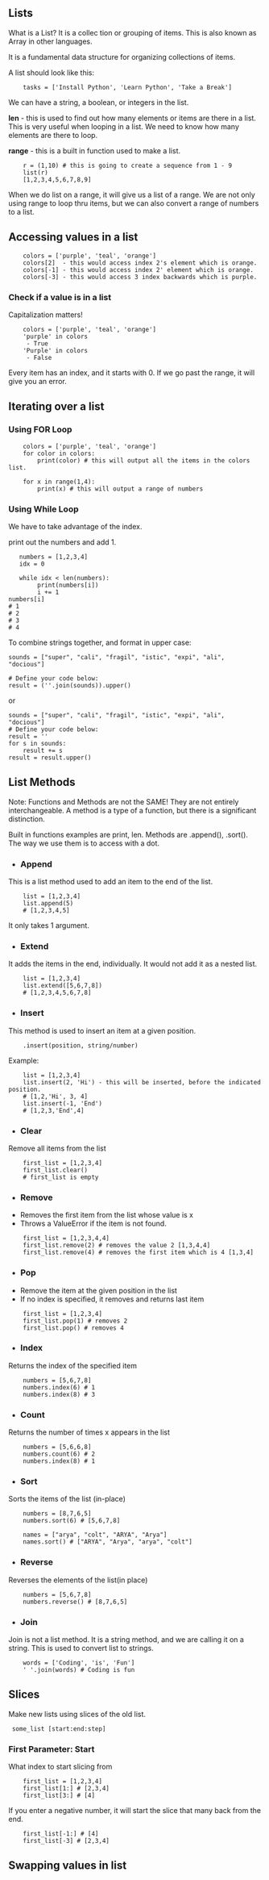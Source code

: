 ## Lists
What is a List? It is a collec tion or grouping of items.
This is also known as Array in other languages.

It is a fundamental data structure for organizing collections of items.

A list should look like this:
```
    tasks = ['Install Python', 'Learn Python', 'Take a Break']
```
We can have a string, a boolean, or integers in the list.

**len** - this is used to find out how many elements or items are there in a list.
This is very useful when looping in a list. We need to know how many elements are there to loop.

**range** - this is a built in function used to make a list.

```
    r = (1,10) # this is going to create a sequence from 1 - 9
    list(r)
    [1,2,3,4,5,6,7,8,9]
```
When we do list on a range, it will give us a list of a range. We are not only using range to loop thru items, but we can also convert a range of numbers to a list.

## Accessing values in a list
``` 
    colors = ['purple', 'teal', 'orange']
    colors[2]  - this would access index 2's element which is orange.
    colors[-1] - this would access index 2' element which is orange.
    colors[-3] - this would access 3 index backwards which is purple.
```
### Check if a value is in a list
Capitalization matters!

``` 
    colors = ['purple', 'teal', 'orange']
    'purple' in colors
     - True
    'Purple' in colors
     - False
```
Every item has an index, and it starts with 0.
If we go past the range, it will give you an error.

## Iterating over a list

### Using FOR Loop
``` 
    colors = ['purple', 'teal', 'orange']
    for color in colors:
        print(color) # this will output all the items in the colors list.

    for x in range(1,4):
        print(x) # this will output a range of numbers
```
### Using While Loop
We have to take advantage of the index.

print out the numbers and add 1.

``` 
   numbers = [1,2,3,4]
   idx = 0

   while idx < len(numbers):
        print(numbers[i])
        i += 1
numbers[i]
# 1
# 2
# 3
# 4

```
To combine strings together, and format in upper case:

```
sounds = ["super", "cali", "fragil", "istic", "expi", "ali", "docious"]

# Define your code below:
result = (''.join(sounds)).upper()
```
or
```
sounds = ["super", "cali", "fragil", "istic", "expi", "ali", "docious"]
# Define your code below:
result = ''
for s in sounds:
    result += s
result = result.upper()

```
## List Methods

Note: Functions and Methods are not the SAME! They are not entirely interchangeable. A method is a type of a function, but there is a significant distinction.

Built in functions examples are print, len.
Methods are .append(), .sort(). The way we use them is to access with a dot.

* ### Append
This is a list method used to add an item to the end of the list.

```
    list = [1,2,3,4]
    list.append(5)
    # [1,2,3,4,5]
```
It only takes 1 argument.

* ### Extend
It adds the items in the end, individually. It would not add it as a nested list.

```
    list = [1,2,3,4]
    list.extend([5,6,7,8])
    # [1,2,3,4,5,6,7,8]
```
* ### Insert
This method is used to insert an item at a given position.

```
    .insert(position, string/number)
```
Example:
```
    list = [1,2,3,4]
    list.insert(2, 'Hi') - this will be inserted, before the indicated position.
    # [1,2,'Hi', 3, 4] 
    list.insert(-1, 'End')
    # [1,2,3,'End',4] 
```

* ### Clear
Remove all items from the list

```
    first_list = [1,2,3,4]
    first_list.clear()
    # first_list is empty
```
* ### Remove
* Removes the first item from the list whose value is x
* Throws a ValueError if the item is not found.
```
    first_list = [1,2,3,4,4]
    first_list.remove(2) # removes the value 2 [1,3,4,4]
    first_list.remove(4) # removes the first item which is 4 [1,3,4]
```
* ### Pop
* Remove the item at the given position in the list
* If no index is specified, it removes and returns last item

```
    first_list = [1,2,3,4]
    first_list.pop(1) # removes 2
    first_list.pop() # removes 4
```
* ### Index
Returns the index of the specified item

```
    numbers = [5,6,7,8]
    numbers.index(6) # 1
    numbers.index(8) # 3
```
* ### Count
Returns the number of times x appears in the list

```
    numbers = [5,6,6,8]
    numbers.count(6) # 2
    numbers.index(8) # 1
```

* ### Sort
Sorts the items of the list (in-place)

```
    numbers = [8,7,6,5]
    numbers.sort(6) # [5,6,7,8]

    names = ["arya", "colt", "ARYA", "Arya"]
    names.sort() # ["ARYA", "Arya", "arya", "colt"]
```
* ### Reverse
Reverses the elements of the list(in place)

```
    numbers = [5,6,7,8]
    numbers.reverse() # [8,7,6,5]
```
* ### Join
Join is not a list method. It is a string method, and we are calling it on a string. This is used to convert list to strings.

```
    words = ['Coding', 'is', 'Fun']
    ' '.join(words) # Coding is fun
```
## Slices
Make new lists using slices of the old list.

```
 some_list [start:end:step]
```
### First Parameter: Start
What index to start slicing from

```
    first_list = [1,2,3,4]
    first_list[1:] # [2,3,4]
    first_list[3:] # [4]
```
If you enter a negative number, it will start the slice that many back from the end.
```
    first_list[-1:] # [4]
    first_list[-3] # [2,3,4]
```

## Swapping values in list
